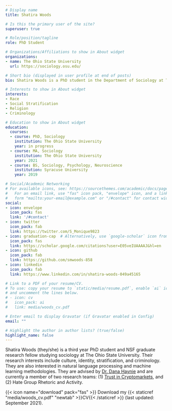 ```yaml
---
# Display name
title: Shatira Woods

# Is this the primary user of the site?
superuser: true

# Role/position/tagline
role: PhD Student

# Organizations/Affiliations to show in About widget
organizations:
- name: The Ohio State University
  url: https://sociology.osu.edu/

# Short bio (displayed in user profile at end of posts)
bio: Shatira Woods is a PhD student in the Department of Sociology at The Ohio State University. 

# Interests to show in About widget
interests:
- Race
- Social Stratification
- Religion
- Criminology

# Education to show in About widget
education:
  courses:
  - course: PhD, Sociology
    institution: The Ohio State University
    year: in progress
  - course: MA, Sociology
    institution: The Ohio State University
    year: 2021
  - course: BS, Sociology, Psychology, Neuroscience
    institution: Syracuse University
    year: 2019

# Social/Academic Networking
# For available icons, see: https://sourcethemes.com/academic/docs/page-builder/#icons
#   For an email link, use "fas" icon pack, "envelope" icon, and a link in the
#   form "mailto:your-email@example.com" or "/#contact" for contact widget.
social:
- icon: envelope
  icon_pack: fas
  link: '/#contact'
- icon: twitter
  icon_pack: fab
  link: https://twitter.com/S_Monique9823
- icon: graduation-cap  # Alternatively, use `google-scholar` icon from `ai` icon pack
  icon_pack: fas
  link: https://scholar.google.com/citations?user=E05veIUAAAAJ&hl=en
- icon: github
  icon_pack: fab
  link: https://github.com/smwoods-858
- icon: linkedin
  icon_pack: fab
  link: https://www.linkedin.com/in/shatira-woods-049a45165

# Link to a PDF of your resume/CV.
# To use: copy your resume to `static/media/resume.pdf`, enable `ai` icons in `params.toml`, 
# and uncomment the lines below.
# - icon: cv
#   icon_pack: ai
#   link: media/woods_cv.pdf

# Enter email to display Gravatar (if Gravatar enabled in Config)
email: ""

# Highlight the author in author lists? (true/false)
highlight_name: false
---
```


Shatira Woods (they/she) is a third year PhD student and NSF graduate research fellow studying sociology at The Ohio State University. Their research interests include culture, identity, stratification, and criminology. They are also interested in natural language processing and machine learning methodologies. They are advised by [Dr. Dana Haynie](https://sociology.osu.edu/people/haynie.7) and are currently a member of two research teams: (1) [Trust in Cryptomarkets](https://u.osu.edu/cryptomarkets/), and (2) Hate Group Rhetoric and Activity. 

{{< icon name="download" pack="fas" >}} Download my {{< staticref "media/woods_cv.pdf" "newtab" >}}CV{{< /staticref >}} (last updated: September 2021).
